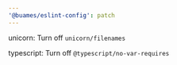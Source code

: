 ```yaml
---
'@buames/eslint-config': patch
---
```


unicorn: Turn off `unicorn/filenames`

typescript: Turn off `@typescript/no-var-requires`
